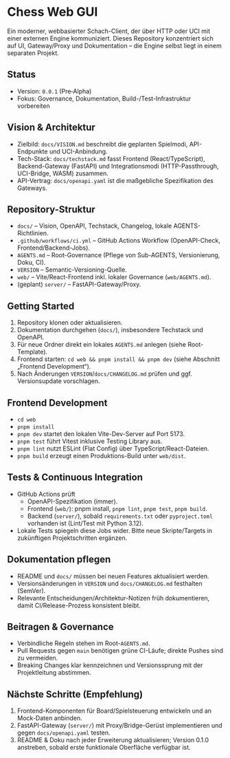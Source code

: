 # Chess Web GUI

Ein moderner, webbasierter Schach-Client, der über HTTP oder UCI mit einer externen Engine kommuniziert. Dieses Repository konzentriert sich auf UI, Gateway/Proxy und Dokumentation – die Engine selbst liegt in einem separaten Projekt.

## Status
- Version: `0.0.1` (Pre‑Alpha)
- Fokus: Governance, Dokumentation, Build-/Test-Infrastruktur vorbereiten

## Vision & Architektur
- Zielbild: `docs/VISION.md` beschreibt die geplanten Spielmodi, API-Endpunkte und UCI-Anbindung.
- Tech-Stack: `docs/techstack.md` fasst Frontend (React/TypeScript), Backend-Gateway (FastAPI) und Integrationsmodi (HTTP-Passthrough, UCI-Bridge, WASM) zusammen.
- API-Vertrag: `docs/openapi.yaml` ist die maßgebliche Spezifikation des Gateways.

## Repository-Struktur
- `docs/` – Vision, OpenAPI, Techstack, Changelog, lokale AGENTS-Richtlinien.
- `.github/workflows/ci.yml` – GitHub Actions Workflow (OpenAPI-Check, Frontend/Backend-Jobs).
- `AGENTS.md` – Root-Governance (Pflege von Sub-AGENTS, Versionierung, Doku, CI).
- `VERSION` – Semantic-Versioning-Quelle.
- `web/` – Vite/React-Frontend inkl. lokaler Governance (`web/AGENTS.md`).
- (geplant) `server/` – FastAPI-Gateway/Proxy.

## Getting Started
1. Repository klonen oder aktualisieren.
2. Dokumentation durchgehen (`docs/`), insbesondere Techstack und OpenAPI.
3. Für neue Ordner direkt ein lokales `AGENTS.md` anlegen (siehe Root-Template).
4. Frontend starten: `cd web && pnpm install && pnpm dev` (siehe Abschnitt „Frontend Development“).
5. Nach Änderungen `VERSION`/`docs/CHANGELOG.md` prüfen und ggf. Versionsupdate vorschlagen.

## Frontend Development
- `cd web`
- `pnpm install`
- `pnpm dev` startet den lokalen Vite-Dev-Server auf Port 5173.
- `pnpm test` führt Vitest inklusive Testing Library aus.
- `pnpm lint` nutzt ESLint (Flat Config) über TypeScript/React-Dateien.
- `pnpm build` erzeugt einen Produktions-Build unter `web/dist`.

## Tests & Continuous Integration
- GitHub Actions prüft
  - OpenAPI-Spezifikation (immer).
  - Frontend (`web/`): pnpm install, `pnpm lint`, `pnpm test`, `pnpm build`.
  - Backend (`server/`), sobald `requirements.txt` oder `pyproject.toml` vorhanden ist (Lint/Test mit Python 3.12).
- Lokale Tests spiegeln diese Jobs wider. Bitte neue Skripte/Targets in zukünftigen Projektschritten ergänzen.

## Dokumentation pflegen
- README und `docs/` müssen bei neuen Features aktualisiert werden.
- Versionsänderungen in `VERSION` und `docs/CHANGELOG.md` festhalten (SemVer).
- Relevante Entscheidungen/Architektur-Notizen früh dokumentieren, damit CI/Release-Prozess konsistent bleibt.

## Beitragen & Governance
- Verbindliche Regeln stehen im Root-`AGENTS.md`.
- Pull Requests gegen `main` benötigen grüne CI-Läufe; direkte Pushes sind zu vermeiden.
- Breaking Changes klar kennzeichnen und Versionssprung mit der Projektleitung abstimmen.

## Nächste Schritte (Empfehlung)
1. Frontend-Komponenten für Board/Spielsteuerung entwickeln und an Mock-Daten anbinden.
2. FastAPI-Gateway (`server/`) mit Proxy/Bridge-Gerüst implementieren und gegen `docs/openapi.yaml` testen.
3. README & Doku nach jeder Erweiterung aktualisieren; Version 0.1.0 anstreben, sobald erste funktionale Oberfläche verfügbar ist.
